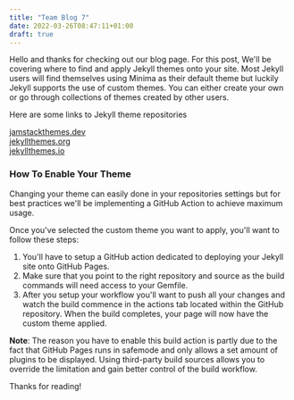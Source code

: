 ```yaml
---
title: "Team Blog 7"
date: 2022-03-26T08:47:11+01:00
draft: true
---
```


Hello and thanks for checking out our blog page. For this post, We'll be covering where to find and apply Jekyll themes onto your site. Most Jekyll users will find themselves using Minima as their default theme but luckily Jekyll supports the use of custom themes. You can either create your own or go through collections of themes created by other users.

Here are some links to Jekyll theme repositories

[jamstackthemes.dev][Jam-Stack]<br>
[jekyllthemes.org][Jekyll-Themes]<br>
[jekyllthemes.io][I-O]<br>


<h3>How To Enable Your Theme </h3>

Changing your theme can easily done in your repositories settings but for best practices we'll be implementing a GitHub Action to achieve maximum usage.

Once you've selected the custom theme you want to apply, you'll want to follow these steps:

1. You'll have to setup a GitHub action dedicated to deploying your Jekyll site onto GitHub Pages.<br>
2. Make sure that you point to the right repository and source as the build commands will need access to your Gemfile. 
3. After you setup your workflow you'll want to push all your changes and watch the build commence in the actions tab located within the GitHub repository. When the build completes, your page will now have the custom theme applied.

**Note**: The reason you have to enable this build action is partly due to the fact that GitHub Pages runs in safemode and only allows a set amount of plugins to be displayed. Using third-party build sources allows you to override the limitation and gain better control of the build workflow.

Thanks for reading! 


[Jam-Stack]: https://jamstackthemes.dev/ssg/jekyll/
[Jekyll-Themes]: http://jekyllthemes.org/
[I-O]: https://jekyllthemes.io/
[Doc-1]: https://github.com/marketplace/actions/jekyll-deploy-action
